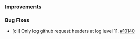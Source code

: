 ### Improvements

### Bug Fixes

- [cli] Only log github request headers at log level 11.
  [#10140](https://github.com/pulumi/pulumi/pull/10140)